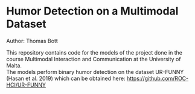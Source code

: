 # Humor Detection on a Multimodal Dataset

Author: Thomas Bott  

This repository contains code for the models of the project done in the course Multimodal Interaction and Communication at the University of Malta.  
The models perform binary humor detection on the dataset UR-FUNNY (Hasan et al. 2019) which can be obtained here: <https://github.com/ROC-HCI/UR-FUNNY>  
